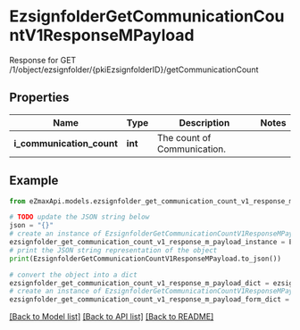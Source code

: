 # EzsignfolderGetCommunicationCountV1ResponseMPayload

Response for GET /1/object/ezsignfolder/{pkiEzsignfolderID}/getCommunicationCount

## Properties

Name | Type | Description | Notes
------------ | ------------- | ------------- | -------------
**i_communication_count** | **int** | The count of Communication. | 

## Example

```python
from eZmaxApi.models.ezsignfolder_get_communication_count_v1_response_m_payload import EzsignfolderGetCommunicationCountV1ResponseMPayload

# TODO update the JSON string below
json = "{}"
# create an instance of EzsignfolderGetCommunicationCountV1ResponseMPayload from a JSON string
ezsignfolder_get_communication_count_v1_response_m_payload_instance = EzsignfolderGetCommunicationCountV1ResponseMPayload.from_json(json)
# print the JSON string representation of the object
print(EzsignfolderGetCommunicationCountV1ResponseMPayload.to_json())

# convert the object into a dict
ezsignfolder_get_communication_count_v1_response_m_payload_dict = ezsignfolder_get_communication_count_v1_response_m_payload_instance.to_dict()
# create an instance of EzsignfolderGetCommunicationCountV1ResponseMPayload from a dict
ezsignfolder_get_communication_count_v1_response_m_payload_form_dict = ezsignfolder_get_communication_count_v1_response_m_payload.from_dict(ezsignfolder_get_communication_count_v1_response_m_payload_dict)
```
[[Back to Model list]](../README.md#documentation-for-models) [[Back to API list]](../README.md#documentation-for-api-endpoints) [[Back to README]](../README.md)


